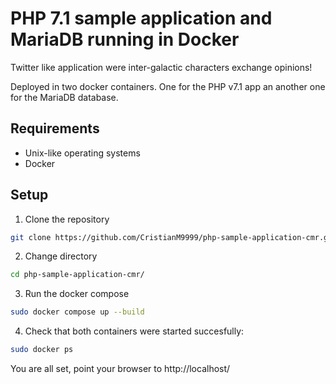 # PHP 7.1 sample application and MariaDB running in Docker

Twitter like application were inter-galactic characters exchange opinions!

Deployed in two docker containers. One for the PHP v7.1 app an another one for the MariaDB database. 

## Requirements

* Unix-like operating systems
* Docker 

## Setup

1. Clone the repository 

```bash
git clone https://github.com/CristianM9999/php-sample-application-cmr.git
```
2. Change directory

```bash
cd php-sample-application-cmr/
```

3. Run the docker compose

```bash
sudo docker compose up --build
```
4. Check that both containers were started succesfully: 

```bash
sudo docker ps
```

You are all set, point your browser to http://localhost/ 
